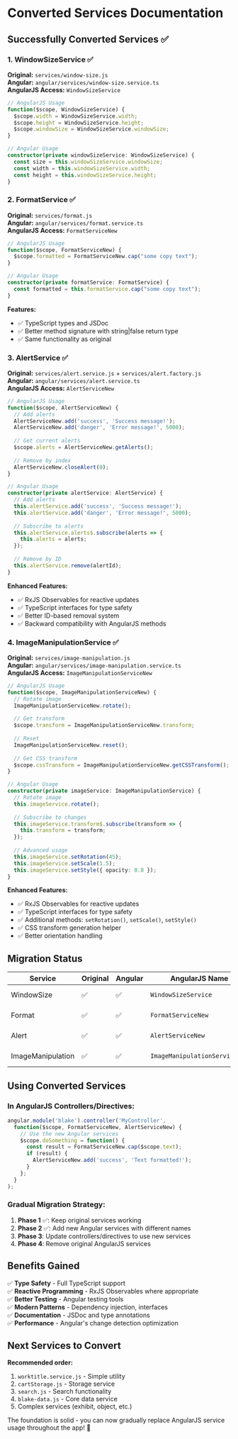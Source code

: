 # Converted Services Documentation

## Successfully Converted Services ✅

### 1. WindowSizeService ✅
**Original:** `services/window-size.js`  
**Angular:** `angular/services/window-size.service.ts`  
**AngularJS Access:** `WindowSizeService`

```javascript
// AngularJS Usage
function($scope, WindowSizeService) {
  $scope.width = WindowSizeService.width;
  $scope.height = WindowSizeService.height;
  $scope.windowSize = WindowSizeService.windowSize;
}
```

```typescript
// Angular Usage  
constructor(private windowSizeService: WindowSizeService) {
  const size = this.windowSizeService.windowSize;
  const width = this.windowSizeService.width;
  const height = this.windowSizeService.height;
}
```

### 2. FormatService ✅
**Original:** `services/format.js`  
**Angular:** `angular/services/format.service.ts`  
**AngularJS Access:** `FormatServiceNew`

```javascript
// AngularJS Usage
function($scope, FormatServiceNew) {
  $scope.formatted = FormatServiceNew.cap("some copy text");
}
```

```typescript
// Angular Usage
constructor(private formatService: FormatService) {
  const formatted = this.formatService.cap("some copy text");
}
```

**Features:**
- ✅ TypeScript types and JSDoc
- ✅ Better method signature with string|false return type
- ✅ Same functionality as original

### 3. AlertService ✅
**Original:** `services/alert.service.js` + `services/alert.factory.js`  
**Angular:** `angular/services/alert.service.ts`  
**AngularJS Access:** `AlertServiceNew`

```javascript
// AngularJS Usage
function($scope, AlertServiceNew) {
  // Add alerts
  AlertServiceNew.add('success', 'Success message!');
  AlertServiceNew.add('danger', 'Error message!', 5000);
  
  // Get current alerts
  $scope.alerts = AlertServiceNew.getAlerts();
  
  // Remove by index
  AlertServiceNew.closeAlert(0);
}
```

```typescript
// Angular Usage
constructor(private alertService: AlertService) {
  // Add alerts
  this.alertService.add('success', 'Success message!');
  this.alertService.add('danger', 'Error message!', 5000);
  
  // Subscribe to alerts
  this.alertService.alerts$.subscribe(alerts => {
    this.alerts = alerts;
  });
  
  // Remove by ID
  this.alertService.remove(alertId);
}
```

**Enhanced Features:**
- ✅ RxJS Observables for reactive updates
- ✅ TypeScript interfaces for type safety
- ✅ Better ID-based removal system
- ✅ Backward compatibility with AngularJS methods

### 4. ImageManipulationService ✅
**Original:** `services/image-manipulation.js`  
**Angular:** `angular/services/image-manipulation.service.ts`  
**AngularJS Access:** `ImageManipulationServiceNew`

```javascript
// AngularJS Usage
function($scope, ImageManipulationServiceNew) {
  // Rotate image
  ImageManipulationServiceNew.rotate();
  
  // Get transform
  $scope.transform = ImageManipulationServiceNew.transform;
  
  // Reset
  ImageManipulationServiceNew.reset();
  
  // Get CSS transform
  $scope.cssTransform = ImageManipulationServiceNew.getCSSTransform();
}
```

```typescript
// Angular Usage
constructor(private imageService: ImageManipulationService) {
  // Rotate image
  this.imageService.rotate();
  
  // Subscribe to changes
  this.imageService.transform$.subscribe(transform => {
    this.transform = transform;
  });
  
  // Advanced usage
  this.imageService.setRotation(45);
  this.imageService.setScale(1.5);
  this.imageService.setStyle({ opacity: 0.8 });
}
```

**Enhanced Features:**
- ✅ RxJS Observables for reactive updates
- ✅ TypeScript interfaces for type safety
- ✅ Additional methods: `setRotation()`, `setScale()`, `setStyle()`
- ✅ CSS transform generation helper
- ✅ Better orientation handling

## Migration Status

| Service | Original | Angular | AngularJS Name | Status |
|---------|----------|---------|----------------|---------|
| WindowSize | ✅ | ✅ | `WindowSizeService` | ✅ Complete |
| Format | ✅ | ✅ | `FormatServiceNew` | ✅ Complete |  
| Alert | ✅ | ✅ | `AlertServiceNew` | ✅ Complete |
| ImageManipulation | ✅ | ✅ | `ImageManipulationServiceNew` | ✅ Complete |

## Using Converted Services

### In AngularJS Controllers/Directives:
```javascript
angular.module('blake').controller('MyController', 
  function($scope, FormatServiceNew, AlertServiceNew) {
    // Use the new Angular services
    $scope.doSomething = function() {
      const result = FormatServiceNew.cap($scope.text);
      if (result) {
        AlertServiceNew.add('success', 'Text formatted!');
      }
    };
  }
);
```

### Gradual Migration Strategy:
1. **Phase 1** ✅: Keep original services working
2. **Phase 2** ✅: Add new Angular services with different names  
3. **Phase 3**: Update controllers/directives to use new services
4. **Phase 4**: Remove original AngularJS services

## Benefits Gained

✅ **Type Safety** - Full TypeScript support  
✅ **Reactive Programming** - RxJS Observables where appropriate  
✅ **Better Testing** - Angular testing tools  
✅ **Modern Patterns** - Dependency injection, interfaces  
✅ **Documentation** - JSDoc and type annotations  
✅ **Performance** - Angular's change detection optimization  

## Next Services to Convert

**Recommended order:**
1. `worktitle.service.js` - Simple utility
2. `cartStorage.js` - Storage service  
3. `search.js` - Search functionality
4. `blake-data.js` - Core data service
5. Complex services (exhibit, object, etc.)

The foundation is solid - you can now gradually replace AngularJS service usage throughout the app! 🚀